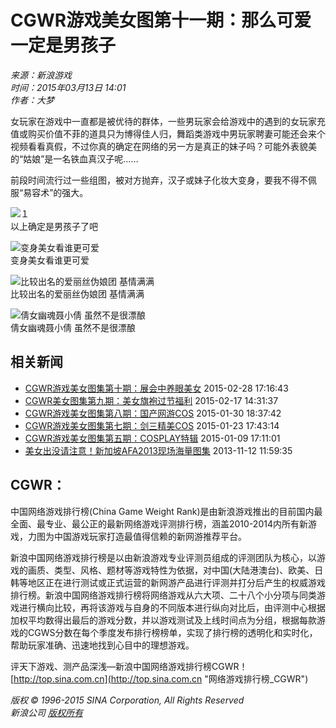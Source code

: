 # CGWR游戏美女图第十一期：那么可爱一定是男孩子

*来源：新浪游戏*  
*时间：2015年03月13日 14:01*  
*作者：大梦*  

女玩家在游戏中一直都是被优待的群体，一些男玩家会给游戏中的遇到的女玩家充值或购买价值不菲的道具只为博得佳人归，舞蹈类游戏中男玩家聘妻可能还会来个视频看看真假，不过你真的确定在网络的另一方是真正的妹子吗？可能外表貌美的“姑娘”是一名铁血真汉子呢……

前段时间流行过一些组图，被对方抛弃，汉子或妹子化妆大变身，要我不得不佩服“易容术”的强大。

![１](http://i2.sinaimg.cn/gm/2015/0313/U11112P115DT20150313114403.jpg)  
以上确定是男孩子了吧

![变身美女看谁更可爱](http://i0.sinaimg.cn/gm/2015/0313/U11112P115DT20150313114557.jpg)  
变身美女看谁更可爱

![比较出名的爱丽丝伪娘团 基情满满](http://i0.sinaimg.cn/gm/2015/0313/U11112P115DT20150313115053.jpg)  
比较出名的爱丽丝伪娘团 基情满满

![倩女幽魂聂小倩 虽然不是很漂酿](http://i3.sinaimg.cn/gm/2015/0313/U11112P115DT20150313115124.jpg)  
倩女幽魂聂小倩 虽然不是很漂酿

## 相关新闻

- [CGWR游戏美女图集第十期：展会中养眼美女](http://games.sina.com.cn/r/2015-02-28/1716856014.shtml) 2015-02-28 17:16:43
- [CGWR美女图集第九期：美女旗袍过节福利](http://games.sina.com.cn/r/2015-02-17/1431855240.shtml) 2015-02-17 14:31:37
- [CGWR游戏美女图集第八期：国产网游COS](http://games.sina.com.cn/r/2015-01-30/1837853342.shtml) 2015-01-30 18:37:42
- [CGWR游戏美女图集第七期：剑三精美COS](http://games.sina.com.cn/r/2015-01-23/1743852345.shtml) 2015-01-23 17:43:14
- [CGWR游戏美女图集第五期：COSPLAY特辑](http://games.sina.com.cn/r/2015-01-09/1711848782.shtml) 2015-01-09 17:11:01
- [美女出没请注意！新加坡AFA2013现场海量图集](http://slide.games.sina.com.cn/g/slide_21_41065_184196.html) 2013-11-12 11:59:35

## CGWR：

中国网络游戏排行榜(China Game Weight Rank)是由新浪游戏推出的目前国内最全面、最专业、最公正的最新网络游戏评测排行榜，涵盖2010-2014内所有新游戏，力图为中国游戏玩家打造最值得信赖的新网游推荐平台。

新浪中国网络游戏排行榜是以由新浪游戏专业评测员组成的评测团队为核心，以游戏的画质、类型、风格、题材等游戏特性为依据，对中国(大陆港澳台)、欧美、日韩等地区正在进行测试或正式运营的新网游产品进行评测并打分后产生的权威游戏排行榜。新浪中国网络游戏排行榜将网络游戏从六大项、二十八个小分项与同类游戏进行横向比较，再将该游戏与自身的不同版本进行纵向对比后，由评测中心根据加权平均数得出最后的游戏分数，并以游戏测试及上线时间点为分组，根据每款游戏的CGWS分数在每个季度发布排行榜榜单，实现了排行榜的透明化和实时化，帮助玩家准确、迅速地找到心目中的理想游戏。

评天下游戏、测产品深浅—新浪中国网络游戏排行榜CGWR！ [http://top.sina.com.cn](http://top.sina.com.cn "网络游戏排行榜_CGWR")

*版权 © 1996-2015 SINA Corporation, All Rights Reserved*  
*新浪公司 [版权所有](http://www.sina.com.cn/intro/copyright.shtml)*